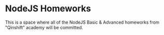 # NodeJS Homeworks
This is a space where all of the NodeJS Basic & Advanced homeworks from "Qinshift" academy will be committed.
